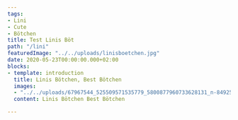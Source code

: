 ```yaml
---
tags:
- Lini
- Cute
- Bötchen
title: Test Linis Böt
path: "/lini"
featuredImage: "../../uploads/linisboetchen.jpg"
date: 2020-05-23T00:00:00.000+02:00
blocks:
- template: introduction
  title: Linis Bötchen, Best Bötchen
  images:
  - "../../uploads/67967544_525509571535779_5800877960733628131_n-8492524482.jpg"
  content: Linis Bötchen Best Bötchen

---
```

